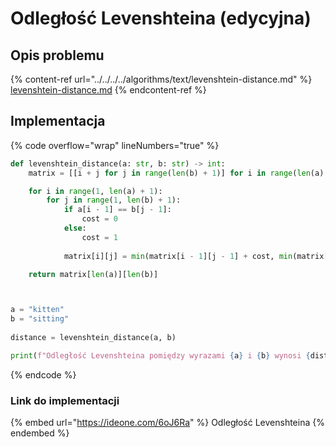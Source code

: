 # Odległość Levenshteina (edycyjna)

## Opis problemu

{% content-ref url="../../../../algorithms/text/levenshtein-distance.md" %}
[levenshtein-distance.md](../../../../algorithms/text/levenshtein-distance.md)
{% endcontent-ref %}

## Implementacja

{% code overflow="wrap" lineNumbers="true" %}
```python
def levenshtein_distance(a: str, b: str) -> int:
    matrix = [[i + j for j in range(len(b) + 1)] for i in range(len(a) + 1)]

    for i in range(1, len(a) + 1):
        for j in range(1, len(b) + 1):
            if a[i - 1] == b[j - 1]:
                cost = 0
            else:
                cost = 1
                
            matrix[i][j] = min(matrix[i - 1][j - 1] + cost, min(matrix[i - 1][j] + 1, matrix[i][j - 1] + 1))

    return matrix[len(a)][len(b)]



a = "kitten"
b = "sitting"
    
distance = levenshtein_distance(a, b)

print(f"Odległość Levenshteina pomiędzy wyrazami {a} i {b} wynosi {distance}")
```
{% endcode %}

### Link do implementacji

{% embed url="https://ideone.com/6oJ6Ra" %}
Odległość Levenshteina
{% endembed %}
